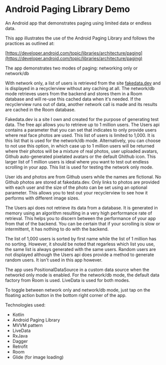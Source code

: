 # Android Paging Library Demo
An Android app that demonstrates paging using limited data or endless data.

This app illustrates the use of the Android Paging Library and follows the practices as outlined at:

[https://developer.android.com/topic/libraries/architecture/paging](https://developer.android.com/topic/libraries/architecture/paging)

The app demonstrates two modes of paging: networking only or network/db

With network only, a list of users is retrieved from the site [fakedata.dev](fakedata.dev) and is displayed in a recyclerview without any caching at all. The network/db mode retrieves users
from the backend and stores them in a Room database and will re-use this cached data when it's needed. If the recyclerview runs out of data, another network call is made and
its results are cached in the Room database.

Fakedata.dev is a site I own and created for the purpose of generating test data. The free api allows you to retrieve up to 1 million users. The Users api contains a parameter that
you can set that indicates to only provide users where real face photos are used. This list of users is limited to 1,000. It is this list that is used for the network/db mode.
Alternatively, you can choose to not use this option, in which case up to 1 million users will be returned where their photos will be a mixture of real photos, user uploaded
avatars, Github auto-generated pixelated avatars or the default Ghithub icon. This larger list of 1 million users is ideal where you want to test out endless scrolling in your app.
This list is used for testing the network only mode.

User ids and photos are from Github users while the names are fictional. No Github photos are stored at fakedata.dev. Only links to photos are provided with each user and the size
of the photo can be set using an optional parameter. This allows you to test out your recyclerview to see how it performs with different image sizes.

The Users api does not retrieve its data from a database. It is generated in memory using an algorithm resulting in a very high performance rate of retrieval. This helps you to
discern between the performance of your app from that of the backend. You can be certain that if your scrolling is slow or intermittent, it has nothing to do with the backend.

The list of 1,000 users is sorted by first name while the list of 1 million has no sorting. However, it should be noted that regarless which list you use, the same list is always
generated with the same users. Random users are not displayed although the Users api does provide a method to generate random users. It isn't used in this app however.

The app uses PositionalDataSource in a custom data source when the networkd only mode is enabled. For the network/db mode, the default data factory from Room is used. LiveData is
used for both modes.

To toggle between network only and network/db mode, just tap on the floating action button in the bottom right corner of the app.

Technologies used:

* Kotlin
* Android Paging Library
* MVVM pattern
* LiveData
* RxJava
* Dagger
* Retrofit
* Room
* Glide (for image loading)
